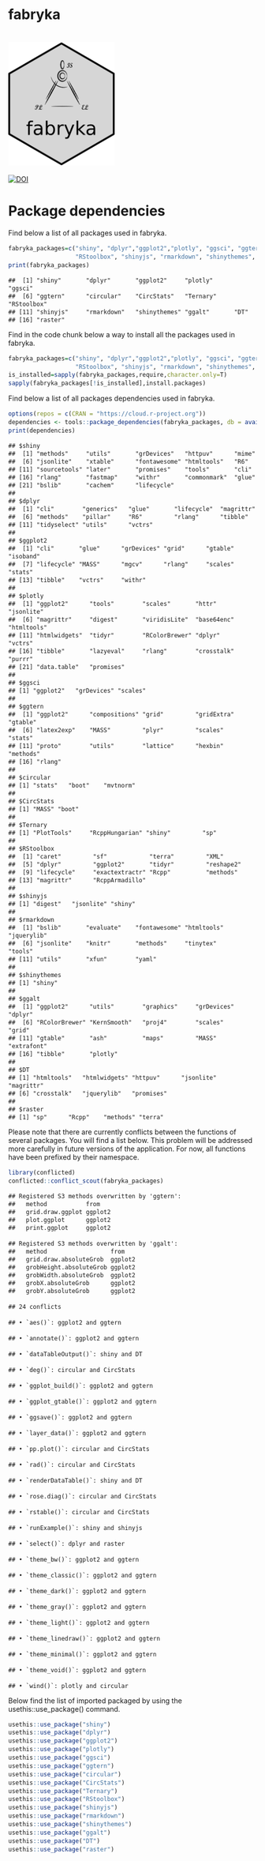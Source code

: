 fabryka
================

# [<img src="https://raw.githubusercontent.com/marchaeologist/fabryka/main/inst/www/hex_Fabryka4.png" height="250" align="center"/>](https://github.com/marchaeologist/fabryka)

[![DOI](https://zenodo.org/badge/DOI/10.5281/zenodo.15236695.svg)](https://doi.org/10.5281/zenodo.15236695)

# Package dependencies

Find below a list of all packages used in fabryka.

``` r
fabryka_packages=c("shiny", "dplyr","ggplot2","plotly", "ggsci", "ggtern", "circular", "CircStats", "Ternary", 
                   "RStoolbox", "shinyjs", "rmarkdown", "shinythemes",  "ggalt", "DT", "raster")
print(fabryka_packages)
```

    ##  [1] "shiny"       "dplyr"       "ggplot2"     "plotly"      "ggsci"      
    ##  [6] "ggtern"      "circular"    "CircStats"   "Ternary"     "RStoolbox"  
    ## [11] "shinyjs"     "rmarkdown"   "shinythemes" "ggalt"       "DT"         
    ## [16] "raster"

Find in the code chunk below a way to install all the packages used in
fabryka.

``` r
fabryka_packages=c("shiny", "dplyr","ggplot2","plotly", "ggsci", "ggtern", "circular", "CircStats", "Ternary", 
                   "RStoolbox", "shinyjs", "rmarkdown", "shinythemes",  "ggalt", "DT", "raster")
is_installed=sapply(fabryka_packages,require,character.only=T)
sapply(fabryka_packages[!is_installed],install.packages)
```

Find below a list of all packages dependencies used in fabryka.

``` r
options(repos = c(CRAN = "https://cloud.r-project.org"))
dependencies <- tools::package_dependencies(fabryka_packages, db = available.packages())
print(dependencies)
```

    ## $shiny
    ##  [1] "methods"     "utils"       "grDevices"   "httpuv"      "mime"       
    ##  [6] "jsonlite"    "xtable"      "fontawesome" "htmltools"   "R6"         
    ## [11] "sourcetools" "later"       "promises"    "tools"       "cli"        
    ## [16] "rlang"       "fastmap"     "withr"       "commonmark"  "glue"       
    ## [21] "bslib"       "cachem"      "lifecycle"  
    ## 
    ## $dplyr
    ##  [1] "cli"        "generics"   "glue"       "lifecycle"  "magrittr"  
    ##  [6] "methods"    "pillar"     "R6"         "rlang"      "tibble"    
    ## [11] "tidyselect" "utils"      "vctrs"     
    ## 
    ## $ggplot2
    ##  [1] "cli"       "glue"      "grDevices" "grid"      "gtable"    "isoband"  
    ##  [7] "lifecycle" "MASS"      "mgcv"      "rlang"     "scales"    "stats"    
    ## [13] "tibble"    "vctrs"     "withr"    
    ## 
    ## $plotly
    ##  [1] "ggplot2"      "tools"        "scales"       "httr"         "jsonlite"    
    ##  [6] "magrittr"     "digest"       "viridisLite"  "base64enc"    "htmltools"   
    ## [11] "htmlwidgets"  "tidyr"        "RColorBrewer" "dplyr"        "vctrs"       
    ## [16] "tibble"       "lazyeval"     "rlang"        "crosstalk"    "purrr"       
    ## [21] "data.table"   "promises"    
    ## 
    ## $ggsci
    ## [1] "ggplot2"   "grDevices" "scales"   
    ## 
    ## $ggtern
    ##  [1] "ggplot2"      "compositions" "grid"         "gridExtra"    "gtable"      
    ##  [6] "latex2exp"    "MASS"         "plyr"         "scales"       "stats"       
    ## [11] "proto"        "utils"        "lattice"      "hexbin"       "methods"     
    ## [16] "rlang"       
    ## 
    ## $circular
    ## [1] "stats"   "boot"    "mvtnorm"
    ## 
    ## $CircStats
    ## [1] "MASS" "boot"
    ## 
    ## $Ternary
    ## [1] "PlotTools"     "RcppHungarian" "shiny"         "sp"           
    ## 
    ## $RStoolbox
    ##  [1] "caret"         "sf"            "terra"         "XML"          
    ##  [5] "dplyr"         "ggplot2"       "tidyr"         "reshape2"     
    ##  [9] "lifecycle"     "exactextractr" "Rcpp"          "methods"      
    ## [13] "magrittr"      "RcppArmadillo"
    ## 
    ## $shinyjs
    ## [1] "digest"   "jsonlite" "shiny"   
    ## 
    ## $rmarkdown
    ##  [1] "bslib"       "evaluate"    "fontawesome" "htmltools"   "jquerylib"  
    ##  [6] "jsonlite"    "knitr"       "methods"     "tinytex"     "tools"      
    ## [11] "utils"       "xfun"        "yaml"       
    ## 
    ## $shinythemes
    ## [1] "shiny"
    ## 
    ## $ggalt
    ##  [1] "ggplot2"      "utils"        "graphics"     "grDevices"    "dplyr"       
    ##  [6] "RColorBrewer" "KernSmooth"   "proj4"        "scales"       "grid"        
    ## [11] "gtable"       "ash"          "maps"         "MASS"         "extrafont"   
    ## [16] "tibble"       "plotly"      
    ## 
    ## $DT
    ## [1] "htmltools"   "htmlwidgets" "httpuv"      "jsonlite"    "magrittr"   
    ## [6] "crosstalk"   "jquerylib"   "promises"   
    ## 
    ## $raster
    ## [1] "sp"      "Rcpp"    "methods" "terra"

Please note that there are currently conflicts between the functions of
several packages. You will find a list below. This problem will be
addressed more carefully in future versions of the application. For now,
all functions have been prefixed by their namespace.

``` r
library(conflicted)
conflicted::conflict_scout(fabryka_packages)
```

    ## Registered S3 methods overwritten by 'ggtern':
    ##   method           from   
    ##   grid.draw.ggplot ggplot2
    ##   plot.ggplot      ggplot2
    ##   print.ggplot     ggplot2

    ## Registered S3 methods overwritten by 'ggalt':
    ##   method                  from   
    ##   grid.draw.absoluteGrob  ggplot2
    ##   grobHeight.absoluteGrob ggplot2
    ##   grobWidth.absoluteGrob  ggplot2
    ##   grobX.absoluteGrob      ggplot2
    ##   grobY.absoluteGrob      ggplot2

    ## 24 conflicts

    ## • `aes()`: ggplot2 and ggtern

    ## • `annotate()`: ggplot2 and ggtern

    ## • `dataTableOutput()`: shiny and DT

    ## • `deg()`: circular and CircStats

    ## • `ggplot_build()`: ggplot2 and ggtern

    ## • `ggplot_gtable()`: ggplot2 and ggtern

    ## • `ggsave()`: ggplot2 and ggtern

    ## • `layer_data()`: ggplot2 and ggtern

    ## • `pp.plot()`: circular and CircStats

    ## • `rad()`: circular and CircStats

    ## • `renderDataTable()`: shiny and DT

    ## • `rose.diag()`: circular and CircStats

    ## • `rstable()`: circular and CircStats

    ## • `runExample()`: shiny and shinyjs

    ## • `select()`: dplyr and raster

    ## • `theme_bw()`: ggplot2 and ggtern

    ## • `theme_classic()`: ggplot2 and ggtern

    ## • `theme_dark()`: ggplot2 and ggtern

    ## • `theme_gray()`: ggplot2 and ggtern

    ## • `theme_light()`: ggplot2 and ggtern

    ## • `theme_linedraw()`: ggplot2 and ggtern

    ## • `theme_minimal()`: ggplot2 and ggtern

    ## • `theme_void()`: ggplot2 and ggtern

    ## • `wind()`: plotly and circular

Below find the list of imported packaged by using the
usethis::use_package() command.

``` r
usethis::use_package("shiny")
usethis::use_package("dplyr")
usethis::use_package("ggplot2")
usethis::use_package("plotly")
usethis::use_package("ggsci")
usethis::use_package("ggtern")
usethis::use_package("circular")
usethis::use_package("CircStats")
usethis::use_package("Ternary")
usethis::use_package("RStoolbox")
usethis::use_package("shinyjs")
usethis::use_package("rmarkdown")
usethis::use_package("shinythemes")
usethis::use_package("ggalt")
usethis::use_package("DT")
usethis::use_package("raster")
```
